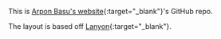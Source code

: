 This is [Arpon Basu's website](https://arponbasu.github.io/){:target="_blank"}'s GitHub repo.

The layout is based off [Lanyon](http://lanyon.getpoole.com/){:target="_blank"}.
